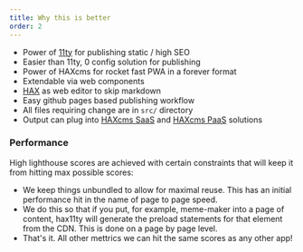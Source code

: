 ```yaml
---
title: Why this is better
order: 2
---
```

<p><ul>
    <li>Power of <a href="https://www.11ty.dev/">11ty</a> for publishing static / high SEO</li>
    <li>Easier than 11ty, 0 config solution for publishing</li>
    <li>Power of HAXcms for rocket fast PWA in a forever format</li>
    <li>Extendable via web components</li>
    <li><a href="https://haxtheweb.org">HAX</a> as web editor to skip markdown</li>
    <li>Easy github pages based publishing workflow</li>
    <li>All files requiring change are in <code>src/</code> directory</li>
    <li>Output can plug into <a href="https://github.com/elmsln/haxcms">HAXcms SaaS</a> and <a href="https://github.com/elmsln/haxiam">HAXcms PaaS</a> solutions</li>
</ul></p>
<h3>Performance</h3>
<p>High lighthouse scores are achieved with certain constraints that will keep it from hitting max possible scores:
<ul>
    <li>We keep things unbundled to allow for maximal reuse. This has an initial performance hit in the name of page to page speed.</li>
    <li>We do this so that if you put, for example, meme-maker into a page of content, hax11ty will generate the preload statements for that element from the CDN. This is done on a page by page level.</li>
    <li>That's it. All other mettrics we can hit the same scores as any other app!</li>
</ul>
</p>
